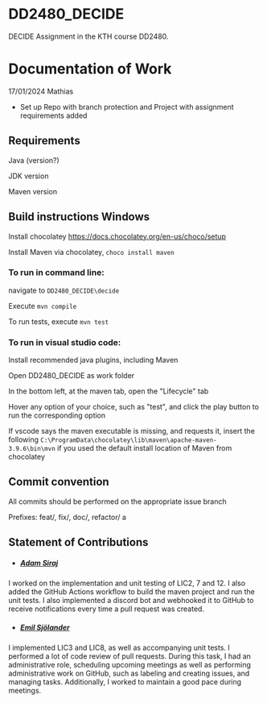 # DD2480_DECIDE
DECIDE Assignment in the KTH course DD2480.

# Documentation of Work
17/01/2024 Mathias
- Set up Repo with branch protection and Project with assignment requirements added

## Requirements
Java (version?)

JDK version

Maven version

## Build instructions Windows

Install chocolatey https://docs.chocolatey.org/en-us/choco/setup

Install Maven via chocolatey, ```choco install maven```

### To run in command line:

navigate to ```DD2480_DECIDE\decide```

Execute ```mvn compile```

To run tests, execute ```mvn test```

### To run in visual studio code:

Install recommended java plugins, including Maven

Open DD2480_DECIDE as work folder

In the bottom left, at the maven tab, open the "Lifecycle" tab

Hover any option of your choice, such as "test", and click the play button to run the corresponding option

If vscode says the maven executable is missing, and requests it, insert the following ```C:\ProgramData\chocolatey\lib\maven\apache-maven-3.9.6\bin\mvn``` if you used the default install location of Maven from chocolatey

## Commit convention
All commits should be performed on the appropriate issue branch

Prefixes: feat/, fix/, doc/, refactor/
 a
 ## Statement of Contributions
 - ##### [Adam Siraj](https://github.com/asirago)
 I worked on the implementation and unit testing of LIC2, 7 and 12. I also added the GitHub Actions workflow to build the maven project and run the unit tests. I also implemented a discord bot and webhooked it to GitHub to receive notifications every time a pull request was created.

 - ##### [Emil Sjölander](https://github.com/emilsjol)
 I implemented LIC3 and LIC8, as well as accompanying unit tests. I performed a lot of code review of pull requests. During this task, I had an administrative role, scheduling upcoming meetings as well as performing administrative work on GitHub, such as labeling and creating issues, and managing tasks. Additionally, I worked to maintain a good pace during meetings.